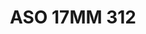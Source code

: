 ---
title: ASO 17MM 312
date: 
draft: false

# descripcion
description : Anillo de plata 925.

materials: Plata 1027

color: 

dimensions: 17mm diámetro

code: 05-23-1701

type: "Anillos"

categories: []

price: $4.190,00

price_eftvo: $3.560,00

# Images
# first image will be shown in the product page
images:
  # - image: "images/path_to_image"
  # La ubicacion de las imagenes es imagenes/Anillos/Anillos.Solo Plata/05-23-1701-aso-17mm-312
  - image: "./images/anillos/solo_plata/05-23-1701-aso-17mm-312.jpg"
---
